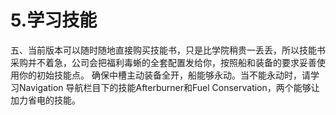 # 5.学习技能

五、当前版本可以随时随地直接购买技能书，只是比学院稍贵一丢丢，所以技能书采购并不着急，公司会把福利毒蜥的全套配置发给你，按照船和装备的要求妥善使用你的初始技能点。 确保中槽主动装备全开，船能够永动。当不能永动时，请学习Navigation 导航栏目下的技能Afterburner和Fuel Conservation，两个能够让加力省电的技能。

